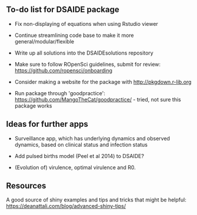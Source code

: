 ## To-do list for DSAIDE package

* Fix non-displaying of equations when using Rstudio viewer

* Continue streamlining code base to make it more general/modular/flexible

* Write up all solutions into the DSAIDEsolutions repository

* Make sure to follow ROpenSci guidelines, submit for review: https://github.com/ropensci/onboarding

* Consider making a website for the package with  http://pkgdown.r-lib.org

* Run package through 'goodpractice': https://github.com/MangoTheCat/goodpractice/ - tried, not sure this package works

## Ideas for further apps

* Surveillance app, which has underlying dynamics and observed dynamics, based on clinical status and infection status

* Add pulsed births model (Peel et al 2014) to DSAIDE?

* (Evolution of) virulence, optimal virulence and R0.

## Resources
A good source of shiny examples and tips and tricks that might be helpful:
https://deanattali.com/blog/advanced-shiny-tips/

